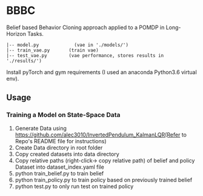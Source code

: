 # BBBC
Belief based Behavior Cloning approach applied to a POMDP in Long-Horizon Tasks.

```
|-- model.py             (vae in './models/')
|-- train_vae.py       (train vae)
|-- test_vae.py        (vae performance, stores results in './results/') 
```
Install pyTorch and gym requirements (I used an anaconda Python3.6 virtual env).


## Usage

### Training a Model on State-Space Data

1. Generate Data using https://github.com/alec3010/InvertedPendulum_KalmanLQR(Refer to Repo's README file for instructions)
2. Create Data directory in root folder
3. Copy created datasets into data directory
4. Copy relative paths (right-click-> copy relative path) of belief and policy Dataset into dataset_index.yaml file
5. python train_belief.py to train belief
6. python train_policy.py to train policy based on previously trained belief
7. python test.py to only run test on trained policy
